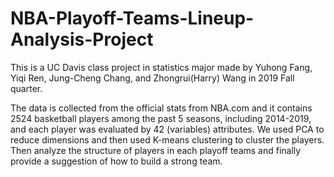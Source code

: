 # NBA-Playoff-Teams-Lineup-Analysis-Project
This is a UC Davis class project in statistics major made by Yuhong Fang, Yiqi Ren, Jung-Cheng Chang, and Zhongrui(Harry) Wang in 2019 Fall quarter.

The data is collected from the official stats from NBA.com and it contains 2524 basketball players among the past 5 seasons, including 2014-2019, and each player was evaluated by 42 (variables) attributes.
We used PCA to reduce dimensions and then used K-means clustering to cluster the players. Then analyze the structure of players in each playoff teams and finally provide a suggestion of how to build a strong team.

